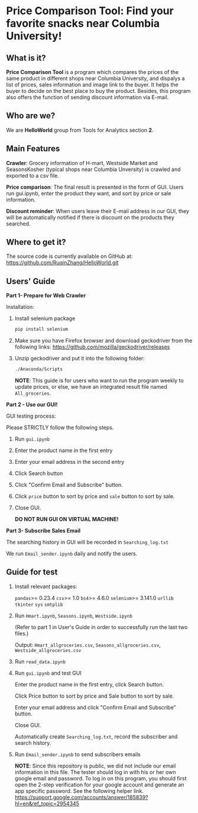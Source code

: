 # Price Comparison Tool: Find your favorite snacks near Columbia University!
## What is it?

**Price Comparison Tool** is a program which compares the prices of the same product
in different shops near Columbia University, and dispalys a list of prices, sales information and image link to the buyer. It helps the buyer to decide on the best place to buy the product. Besides, this program also offers the function of sending discount information via E-mail.

## Who are we?

We are **HelloWorld** group from Tools for Analytics section **2**. 

## Main Features

**Crawler**: Grocery information of H-mart, Westside Market and SeasonsKosher (typical shops near Columbia Unversity) is crawled and exported to a csv file.

**Price comparison**: 
The final result is presented in the form of GUI. Users run gui.ipynb, enter the product they want, and sort by price or sale information.

**Discount reminder**: When users leave their E-mail address in our GUI, they will be automatically notified if there is discount on the products they searched.

## Where to get it?
The source code is currently available on GitHub at: https://github.com/RuqinZhang/HelloWorld.git


## Users' Guide

**Part 1- Prepare for Web Crawler**

   Installation:

1. Install selenium package

   ```sh
   pip install selenium
   ```

2. Make sure you have Firefox browser and download geckodriver from the following links:
   https://github.com/mozilla/geckodriver/releases

3. Unzip geckodriver and put it into the following folder:  
   ```sh
   ./Anaconda/Scripts
   ```
   
   **NOTE**: 
   This guide is for users who want to run the program weekly to update prices, or else, we have an integrated result file named
   ``All_groceries``.

**Part 2 - Use our GUI!**

   GUI testing process:
   
   Please STRICTLY follow the following steps.
1. Run ``gui.ipynb``
2. Enter the product name in the first entry
3. Enter your email address in the second entry
4. Click Search button 
5. Click "Confirm Email and Subscribe" button.
6. Click ``price`` button to sort by price and ``sale`` button to sort by sale.
7. Close GUI. 

   **DO NOT RUN GUI ON VIRTUAL MACHINE!**

**Part 3- Subscribe Sales Email**

   The searching history in GUI will be recorded in ``Searching_log.txt``

   We run ``Email_sender.ipynb`` daily and notify the users. 

## Guide for test

1. Install relevant packages:

   ``pandas``>= 0.23.4   ``csv``>= 1.0   ``bs4``>= 4.6.0  ``selenium``>= 3.141.0  ``urllib``  ``tkinter``  ``sys``  ``smtplib``
   
2. Run ``Hmart.ipynb``, ``Seasons.ipynb``, ``Westside.ipynb``

   (Refer to part 1 in User's Guide in order to successfully run the last two files.)

   Output: ``Hmart_allgroceries.csv``, ``Seasons_allgroceries.csv``, ``Westside_allgroceries.csv``

3. Run ``read_data.ipynb`` 

4. Run ``gui.ipynb`` and test GUI

   Enter the product name in the first entry, click Search button.
   
   Click Price button to sort by price and Sale button to sort by sale.  
   
   Enter your email address and click "Confirm Email and Subscribe" button.  
   
   Close GUI.
   
   Automatically create ``Searching_log.txt``, record the subscriber and search history.
 
5. Run ``Email_sender.ipynb`` to send subscribers emails

   **NOTE**: 
   Since this repository is public, we did not include our email information in this file.
   The tester should log in with his or her own google email and password. To log in on this program, you should first open the 2-step
   verification for your google account and generate an app specific password. See the following helper link.
   https://support.google.com/accounts/answer/185839?hl=en&ref_topic=2954345
